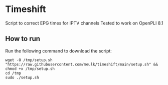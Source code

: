 # Timeshift
Script to correct EPG times for IPTV channels
Tested to work on OpenPLI 8.1

## How to run
Run the following command to download the script:

```
wget -O /tmp/setup.sh "https://raw.githubusercontent.com/meulk/timeshift/main/setup.sh" && chmod +x /tmp/setup.sh
cd /tmp
sudo ./setup.sh
```
